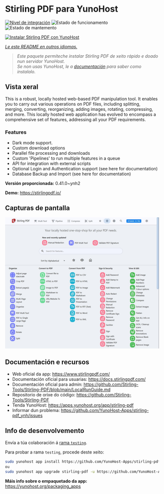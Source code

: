 <!--
NOTA: Este README foi creado automáticamente por <https://github.com/YunoHost/apps/tree/master/tools/readme_generator>
NON debe editarse manualmente.
-->

# Stirling PDF para YunoHost

[![Nivel de integración](https://apps.yunohost.org/badge/integration/stirling-pdf)](https://ci-apps.yunohost.org/ci/apps/stirling-pdf/)
![Estado de funcionamento](https://apps.yunohost.org/badge/state/stirling-pdf)
![Estado de mantemento](https://apps.yunohost.org/badge/maintained/stirling-pdf)

[![Instalar Stirling PDF con YunoHost](https://install-app.yunohost.org/install-with-yunohost.svg)](https://install-app.yunohost.org/?app=stirling-pdf)

*[Le este README en outros idiomas.](./ALL_README.md)*

> *Este paquete permíteche instalar Stirling PDF de xeito rápido e doado nun servidor YunoHost.*  
> *Se non usas YunoHost, le a [documentación](https://yunohost.org/install) para saber como instalalo.*

## Vista xeral

This is a robust, locally hosted web-based PDF manipulation tool. It enables you to carry out various operations on PDF files, including splitting, merging, converting, reorganizing, adding images, rotating, compressing, and more. This locally hosted web application has evolved to encompass a comprehensive set of features, addressing all your PDF requirements.

### Features

- Dark mode support.
- Custom download options
- Parallel file processing and downloads
- Custom 'Pipelines' to run multiple features in a queue
- API for integration with external scripts
- Optional Login and Authentication support (see here for documentation)
- Database Backup and Import (see here for documentation)


**Versión proporcionada:** 0.41.0~ynh2

**Demo:** <https://stirlingpdf.io/>

## Capturas de pantalla

![Captura de pantalla de Stirling PDF](./doc/screenshots/screenshot.jpg)

## Documentación e recursos

- Web oficial da app: <https://www.stirlingpdf.com/>
- Documentación oficial para usuarias: <https://docs.stirlingpdf.com/>
- Documentación oficial para admin: <https://github.com/Stirling-Tools/Stirling-PDF/blob/main/LocalRunGuide.md>
- Repositorio de orixe do código: <https://github.com/Stirling-Tools/Stirling-PDF>
- Tenda YunoHost: <https://apps.yunohost.org/app/stirling-pdf>
- Informar dun problema: <https://github.com/YunoHost-Apps/stirling-pdf_ynh/issues>

## Info de desenvolvemento

Envía a túa colaboración á [rama `testing`](https://github.com/YunoHost-Apps/stirling-pdf_ynh/tree/testing).

Para probar a rama `testing`, procede deste xeito:

```bash
sudo yunohost app install https://github.com/YunoHost-Apps/stirling-pdf_ynh/tree/testing --debug
ou
sudo yunohost app upgrade stirling-pdf -u https://github.com/YunoHost-Apps/stirling-pdf_ynh/tree/testing --debug
```

**Máis info sobre o empaquetado da app:** <https://yunohost.org/packaging_apps>
